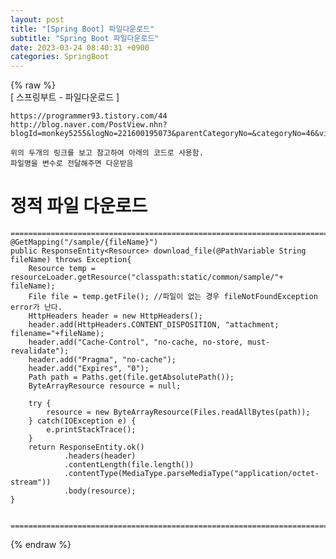 ```yaml
---  
layout: post  
title: "[Spring Boot] 파일다운로드"  
subtitle: "Spring Boot 파일다운로드"  
date: 2023-03-24 08:40:31 +0900  
categories: SpringBoot  
---  
```

{% raw %}  
[ 스프링부트 - 파일다운로드 ]  
  
  
	https://programmer93.tistory.com/44  
	http://blog.naver.com/PostView.nhn?blogId=monkey5255&logNo=221600195073&parentCategoryNo=&categoryNo=46&viewDate=&isShowPopularPosts=false&from=postView  
  
	위의 두개의 링크를 보고 참고하여 아래의 코드로 사용함.  
	파일명을 변수로 전달해주면 다운받음  
  
# 정적 파일 다운로드  
  
  
	=====================================================================================================================================================  
    @GetMapping("/sample/{fileName}")  
    public ResponseEntity<Resource> download_file(@PathVariable String fileName) throws Exception{  
        Resource temp = resourceLoader.getResource("classpath:static/common/sample/"+ fileName);  
        File file = temp.getFile();	//파일이 없는 경우 fileNotFoundException error가 난다.  
        HttpHeaders header = new HttpHeaders();  
        header.add(HttpHeaders.CONTENT_DISPOSITION, "attachment; filename="+fileName);  
        header.add("Cache-Control", "no-cache, no-store, must-revalidate");  
        header.add("Pragma", "no-cache");  
        header.add("Expires", "0");  
        Path path = Paths.get(file.getAbsolutePath());  
        ByteArrayResource resource = null;  
  
        try {  
            resource = new ByteArrayResource(Files.readAllBytes(path));  
        } catch(IOException e) {  
            e.printStackTrace();  
        }  
        return ResponseEntity.ok()  
                .headers(header)  
                .contentLength(file.length())  
                .contentType(MediaType.parseMediaType("application/octet-stream"))  
                .body(resource);  
    }  
  
  
	=====================================================================================================================================================                                      
{% endraw %}